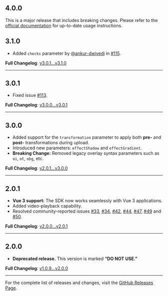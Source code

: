 ## 4.0.0

This is a major release that includes breaking changes. Please refer to the [official documentation](https://imagekit.io/docs/integration/vuejs) for up-to-date usage instructions.

## 3.1.0

- Added `checks` parameter by [@ankur-dwivedi](https://github.com/ankur-dwivedi) in [#115](https://github.com/imagekit-developer/imagekit-vuejs/pull/115).

**Full Changelog**: [v3.0.1...v3.1.0](https://github.com/imagekit-developer/imagekit-vuejs/compare/3.0.1...3.1.0)

---

## 3.0.1

- Fixed issue [#113](https://github.com/imagekit-developer/imagekit-vuejs/issues/113).

**Full Changelog**: [v3.0.0...v3.0.1](https://github.com/imagekit-developer/imagekit-vuejs/compare/3.0.0...3.0.1)

---

## 3.0.0

- Added support for the `transformation` parameter to apply both **pre-** and **post-** transformations during upload.  
- Introduced new parameters: `effectShadow` and `effectGradient`.  
- **Breaking Change:** Removed legacy overlay syntax parameters such as `oi`, `ot`, `obg`, etc.

**Full Changelog**: [v2.0.1...v3.0.0](https://github.com/imagekit-developer/imagekit-vuejs/compare/2.0.1...3.0.0)

---

## 2.0.1

- **Vue 3 support:** The SDK now works seamlessly with Vue 3 applications.  
- Added video-playback capability.  
- Resolved community-reported issues [#33](https://github.com/imagekit-developer/imagekit-vuejs/issues/33), [#34](https://github.com/imagekit-developer/imagekit-vuejs/issues/34), [#42](https://github.com/imagekit-developer/imagekit-vuejs/issues/42), [#44](https://github.com/imagekit-developer/imagekit-vuejs/issues/44), [#47](https://github.com/imagekit-developer/imagekit-vuejs/issues/47), [#49](https://github.com/imagekit-developer/imagekit-vuejs/issues/49) and [#50](https://github.com/imagekit-developer/imagekit-vuejs/issues/50).

**Full Changelog**: [v2.0.0...v2.0.1](https://github.com/imagekit-developer/imagekit-vuejs/compare/2.0.0...2.0.1)

---

## 2.0.0

- **Deprecated release.** This version is marked **“DO NOT USE.”**

**Full Changelog**: [v1.0.9...v2.0.0](https://github.com/imagekit-developer/imagekit-vuejs/compare/1.0.9...2.0.0)

---

For the complete list of releases and changes, visit the [GitHub Releases Page](https://github.com/imagekit-developer/imagekit-vuejs/releases).
